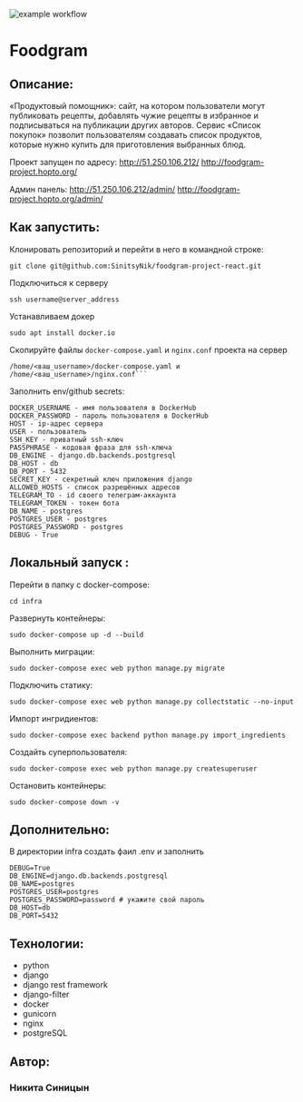 ![example workflow](https://github.com/SinitsyNik/foodgram-project-react/actions/workflows/foodgram_workflow.yml/badge.svg)
# Foodgram

## Описание:
«Продуктовый помощник»: сайт, на котором пользователи могут публиковать рецепты, добавлять чужие рецепты в избранное и подписываться на публикации других авторов. Сервис «Список покупок» позволит пользователям создавать список продуктов, которые нужно купить для приготовления выбранных блюд.

Проект запущен по адресу:
<http://51.250.106.212/>
<http://foodgram-project.hopto.org/>

Админ панель:
<http://51.250.106.212/admin/>
<http://foodgram-project.hopto.org/admin/>


## Как запустить:

Клонировать репозиторий и перейти в него в командной строке:
```
git clone git@github.com:SinitsyNik/foodgram-project-react.git
```

Подключиться к серверу
```
ssh username@server_address
```

Устанавливаем докер
```
sudo apt install docker.io
```

Скопируйте файлы ```docker-compose.yaml``` и ```nginx.conf``` проекта на сервер
```
/home/<ваш_username>/docker-compose.yaml и /home/<ваш_username>/nginx.conf```
```

Заполнить env/github secrets:
```
DOCKER_USERNAME - имя пользователя в DockerHub
DOCKER_PASSWORD - пароль пользователя в DockerHub
HOST - ip-адрес сервера
USER - пользователь
SSH_KEY - приватный ssh-ключ
PASSPHRASE - кодовая фраза для ssh-ключа
DB_ENGINE - django.db.backends.postgresql
DB_HOST - db
DB_PORT - 5432
SECRET_KEY - секретный ключ приложения django
ALLOWED_HOSTS - список разрешённых адресов
TELEGRAM_TO - id своего телеграм-аккаунта
TELEGRAM_TOKEN - токен бота
DB_NAME - postgres 
POSTGRES_USER - postgres
POSTGRES_PASSWORD - postgres
DEBUG - True
```

## Локальный запуск :
Перейти в папку с docker-compose:
```
cd infra
```

Развернуть контейнеры:
```
sudo docker-compose up -d --build
```

Выполнить миграции:
```
sudo docker-compose exec web python manage.py migrate
```

Подключить статику:
```
sudo docker-compose exec web python manage.py collectstatic --no-input 
```

Импорт ингридиентов:
```
sudo docker-compose exec backend python manage.py import_ingredients
```

Создайть суперпользователя:
```
sudo docker-compose exec web python manage.py createsuperuser
```

Остановить контейнеры:
```
sudo docker-compose down -v 
```

## Дополнительно:
В директории infra создать фаил .env и заполнить
```
DEBUG=True
DB_ENGINE=django.db.backends.postgresql
DB_NAME=postgres
POSTGRES_USER=postgres
POSTGRES_PASSWORD=password # укажите свой пароль
DB_HOST=db
DB_PORT=5432
```

## Технологии:
- python
- django
- django rest framework
- django-filter
- docker
- gunicorn
- nginx
- postgreSQL


## Автор:

### Никита Синицын
